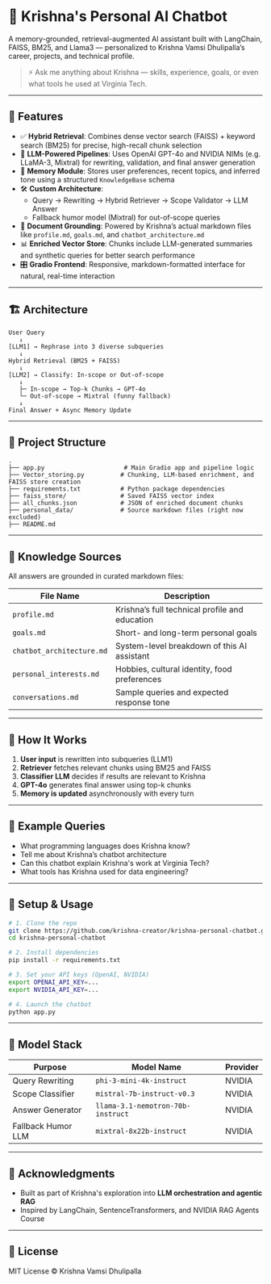 # 🧠 Krishna's Personal AI Chatbot

A memory-grounded, retrieval-augmented AI assistant built with LangChain, FAISS, BM25, and Llama3 — personalized to Krishna Vamsi Dhulipalla’s career, projects, and technical profile.

> ⚡️ Ask me anything about Krishna — skills, experience, goals, or even what tools he used at Virginia Tech.

---

## 📌 Features

- ✅ **Hybrid Retrieval**: Combines dense vector search (FAISS) + keyword search (BM25) for precise, high-recall chunk selection
- 🤖 **LLM-Powered Pipelines**: Uses OpenAI GPT-4o and NVIDIA NIMs (e.g. LLaMA-3, Mixtral) for rewriting, validation, and final answer generation
- 🧠 **Memory Module**: Stores user preferences, recent topics, and inferred tone using a structured `KnowledgeBase` schema
- 🛠️ **Custom Architecture**:
  - Query → Rewriting → Hybrid Retriever → Scope Validator → LLM Answer
  - Fallback humor model (Mixtral) for out-of-scope queries
- 🧩 **Document Grounding**: Powered by Krishna’s actual markdown files like `profile.md`, `goals.md`, and `chatbot_architecture.md`
- 📊 **Enriched Vector Store**: Chunks include LLM-generated summaries and synthetic queries for better search performance
- 🎛️ **Gradio Frontend**: Responsive, markdown-formatted interface for natural, real-time interaction

---

## 🏗️ Architecture

```text
User Query
   ↓
[LLM1] → Rephrase into 3 diverse subqueries
   ↓
Hybrid Retrieval (BM25 + FAISS)
   ↓
[LLM2] → Classify: In-scope or Out-of-scope
   ↓
   ├─ In-scope → Top-k Chunks → GPT-4o
   └─ Out-of-scope → Mixtral (funny fallback)
   ↓
Final Answer + Async Memory Update
```

---

## 📂 Project Structure

```
.
├── app.py                      # Main Gradio app and pipeline logic
├── Vector_storing.py          # Chunking, LLM-based enrichment, and FAISS store creation
├── requirements.txt           # Python package dependencies
├── faiss_store/               # Saved FAISS vector index
├── all_chunks.json            # JSON of enriched document chunks
├── personal_data/             # Source markdown files (right now excluded)
├── README.md
```

---

## 🧠 Knowledge Sources

All answers are grounded in curated markdown files:

| File Name                 | Description                                    |
| ------------------------- | ---------------------------------------------- |
| `profile.md`              | Krishna’s full technical profile and education |
| `goals.md`                | Short- and long-term personal goals            |
| `chatbot_architecture.md` | System-level breakdown of this AI assistant    |
| `personal_interests.md`   | Hobbies, cultural identity, food preferences   |
| `conversations.md`        | Sample queries and expected response tone      |

---

## 🧪 How It Works

1. **User input** is rewritten into subqueries (LLM1)
2. **Retriever** fetches relevant chunks using BM25 and FAISS
3. **Classifier LLM** decides if results are relevant to Krishna
4. **GPT-4o** generates final answer using top-k chunks
5. **Memory is updated** asynchronously with every turn

---

## 💬 Example Queries

- What programming languages does Krishna know?
- Tell me about Krishna’s chatbot architecture
- Can this chatbot explain Krishna's work at Virginia Tech?
- What tools has Krishna used for data engineering?

---

## 🚀 Setup & Usage

```bash
# 1. Clone the repo
git clone https://github.com/krishna-creator/krishna-personal-chatbot.git
cd krishna-personal-chatbot

# 2. Install dependencies
pip install -r requirements.txt

# 3. Set your API keys (OpenAI, NVIDIA)
export OPENAI_API_KEY=...
export NVIDIA_API_KEY=...

# 4. Launch the chatbot
python app.py
```

---

## 🔮 Model Stack

| Purpose            | Model Name               | Provider |
| ------------------ | ------------------------ | -------- |
| Query Rewriting    | `phi-3-mini-4k-instruct` | NVIDIA   |
| Scope Classifier   | `mistral-7b-instruct-v0.3`   | NVIDIA   |
| Answer Generator   | `llama-3.1-nemotron-70b-instruct` | NVIDIA   |
| Fallback Humor LLM | `mixtral-8x22b-instruct` | NVIDIA   |

---

## 📌 Acknowledgments

- Built as part of Krishna's exploration into **LLM orchestration and agentic RAG**
- Inspired by LangChain, SentenceTransformers, and NVIDIA RAG Agents Course

---

## 📜 License

MIT License © Krishna Vamsi Dhulipalla
